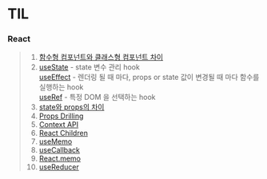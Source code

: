 # TIL
### React
> 1. [함수형 컴포넌트와 클래스형 컴포넌트 차이](https://born-dev.tistory.com/27)
> 2. [useState](https://ko.reactjs.org/docs/hooks-state.html) - state 변수 관리 hook  
     [useEffect](https://reactjs.org/docs/hooks-effect.html) - 렌더링 될 때 마다, props or state 값이 변경될 때 마다 함수를 실행하는 hook  
     [useRef](https://ko.reactjs.org/docs/hooks-reference.html#useref) - 특정 DOM 을 선택하는 hook  
> 3. [state와 props의 차이](https://stackoverflow.com/questions/27991366/what-is-the-difference-between-state-and-props-in-react?page=1&tab=scoredesc#tab-top)
> 4. [Props Drilling](https://velog.io/@ahsy92/%EA%B8%B0%EC%88%A0%EB%A9%B4%EC%A0%91-%EC%83%81%ED%83%9C%EA%B4%80%EB%A6%AC%EC%99%80-Props-Drilling)
> 5. [Context API](https://react.vlpt.us/basic/22-context-dispatch.html)
> 6. [React Children](https://fe-developers.kakaoent.com/2021/211022-react-children-tip/)
> 7. [useMemo](https://react.vlpt.us/basic/17-useMemo.html)
> 8. [useCallback](https://react.vlpt.us/basic/18-useCallback.html)
> 9. [React.memo](https://react.vlpt.us/basic/19-React.memo.html)
> 10. [useReducer](https://react.vlpt.us/basic/20-useReducer.html)
